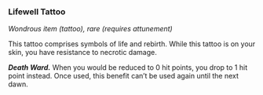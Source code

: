 ### Lifewell Tattoo
*Wondrous item (tattoo), rare (requires attunement)*

This tattoo comprises symbols of life and rebirth. While this tattoo is on your skin, you have resistance to necrotic damage.

***Death Ward.*** When you would be reduced to 0 hit points, you drop to 1 hit point instead. Once used, this benefit can’t be used again until the next dawn.
